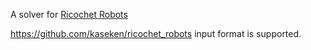 A solver for [Ricochet Robots](https://boardgamegeek.com/boardgame/51/ricochet-robots)

https://github.com/kaseken/ricochet_robots input format is supported.

